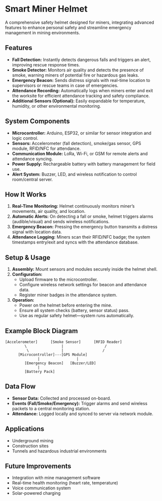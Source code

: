 # Smart Miner Helmet

A comprehensive safety helmet designed for miners, integrating advanced features to enhance personal safety and streamline emergency management in mining environments.

## Features

- **Fall Detection:** Instantly detects dangerous falls and triggers an alert, improving rescue response times.
- **Smoke Detector:** Monitors air quality and detects the presence of smoke, warning miners of potential fire or hazardous gas leaks.
- **Emergency Beacon:** Sends distress signals with real-time location to supervisors or rescue teams in case of emergencies.
- **Attendance Recording:** Automatically logs when miners enter and exit the worksite for efficient attendance tracking and safety compliance.
- **Additional Sensors (Optional):** Easily expandable for temperature, humidity, or other environmental monitoring.

## System Components

- **Microcontroller:** Arduino, ESP32, or similar for sensor integration and logic control.
- **Sensors:** Accelerometer (fall detection), smoke/gas sensor, GPS module, RFID/NFC for attendance.
- **Communication Module:** LoRa, Wi-Fi, or GSM for remote alerts and attendance syncing.
- **Power Supply:** Rechargeable battery with battery management for field use.
- **Alert System:** Buzzer, LED, and wireless notification to control room/central server.

## How It Works

1. **Real-Time Monitoring:** Helmet continuously monitors miner’s movements, air quality, and location.
2. **Automatic Alerts:** On detecting a fall or smoke, helmet triggers alarms (audible/visual) and sends wireless notifications.
3. **Emergency Beacon:** Pressing the emergency button transmits a distress signal with location data.
4. **Attendance Logging:** Miners scan their RFID/NFC badge; the system timestamps entry/exit and syncs with the attendance database.

## Setup & Usage

1. **Assembly:** Mount sensors and modules securely inside the helmet shell.
2. **Configuration:** 
   - Upload firmware to the microcontroller.
   - Configure wireless network settings for beacon and attendance data.
   - Register miner badges in the attendance system.
3. **Operation:** 
   - Power on the helmet before entering the mine.
   - Ensure all system checks (battery, sensor status) pass.
   - Use as regular safety helmet—system runs automatically.

## Example Block Diagram

```
[Accelerometer]      [Smoke Sensor]      [RFID Reader]
         \                |                   /
          \               |                  /
      [Microcontroller]---[GPS Module]
               |                 |
         [Emergency Beacon]   [Buzzer/LED]
               |
         [Battery Pack]
```

## Data Flow

- **Sensor Data:** Collected and processed on-board.
- **Events (Fall/Smoke/Emergency):** Trigger alarms and send wireless packets to a central monitoring station.
- **Attendance:** Logged locally and synced to server via network module.

## Applications

- Underground mining
- Construction sites
- Tunnels and hazardous industrial environments

## Future Improvements

- Integration with mine management software
- Real-time health monitoring (heart rate, temperature)
- Voice communication system
- Solar-powered charging

